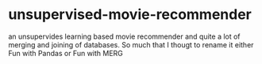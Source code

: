 # unsupervised-movie-recommender
an unsupervides learning based movie recommender and quite a lot of merging and joining of databases. So much that I thougt to rename it either Fun with Pandas or Fun with MERG
